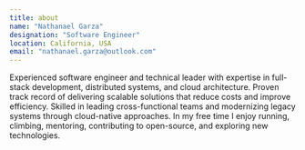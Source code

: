 ```yaml
---
title: about
name: "Nathanael Garza"
designation: "Software Engineer"
location: California, USA
email: "nathanael.garza@outlook.com"
---
```


Experienced software engineer and technical leader with expertise in full-stack development, distributed systems, and cloud architecture. Proven track record of delivering scalable solutions that reduce costs and improve efficiency. Skilled in leading cross-functional teams and modernizing legacy systems through cloud-native approaches. In my free time I enjoy running, climbing, mentoring, contributing to open-source, and exploring new technologies.
